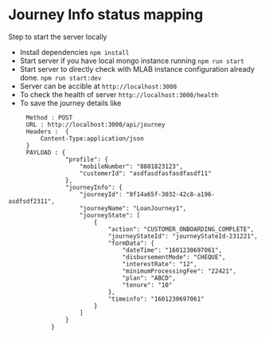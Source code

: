 # Journey Info status mapping

Step to start the server locally

- Install dependencies
  `npm install`
- Start server if you have local mongo instance running
  `npm run start`
- Start server to directly check with MLAB instance configuration already done.
  `npm run start:dev`
- Server can be accible at
  `http://localhost:3000`
- To check the health of server
  `http://localhost:3000/health`
- To save the journey details like

```
     Method : POST
     URL : http://localhost:3000/api/journey
     Headers :  {
         Content-Type:application/json
     }
     PAYLOAD : {
                "profile": {
                    "mobileNumber": "8801823123",
                    "customerId": "asdfasdfasfasdfasdf11"
                },
                "journeyInfo": {
                    "journeyId": "8f14a65f-3032-42c8-a196-asdfsdf2311",
                    "journeyName": "LoanJourney1",
                    "journeyState": [
                        {
                            "action": "CUSTOMER_ONBOARDING_COMPLETE",
                            "journeyStateId": "journeyStateId-231221",
                            "formData": {
                                "dateTime": "1601230697061",
                                "disbursementMode": "CHEQUE",
                                "interestRate": "12",
                                "minimumProcessingFee": "22421",
                                "plan": "ABCD",
                                "tenure": "10"
                            },
                            "timeinfo": "1601230697061"
                        }
                    ]
                }
            }
```
